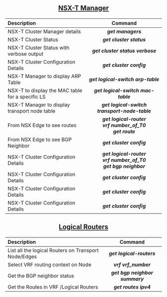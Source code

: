 ## <p align="center"><ins>NSX-T Manager</ins></p>

| Description | Command |
| :--- | :---: |
| NSX-T Cluster Manager details | ***get managers*** |
| NSX-T Cluster Status | ***get cluster status*** |
| NSX-T Cluster Status with verbose output  | ***get cluster status verbose*** |
| NSX-T Cluster Configuration Details | ***get cluster config*** |
| NSX-T Manager to display ARP Table | ***get logical-switch arp-table*** |
| NSX-T to display the MAC table for a specific LS | ***get logical-switch mac-table*** |
| NSX-T Manager to display transport node table | ***get logical-switch transport-node-table*** |
| From NSX Edge to see routes | ***get logical-router<br>vrf number_of_T0<br>get route*** |
| From NSX Edge to see BGP Neighbor | ***get cluster config*** |
| NSX-T Cluster Configuration Details | ***get logical-router<br>vrf number_of_T0<br>get bgp neighbor*** |
| NSX-T Cluster Configuration Details | ***get cluster config*** |
| NSX-T Cluster Configuration Details | ***get cluster config*** |
| NSX-T Cluster Configuration Details | ***get cluster config*** |


## <p align="center"><ins>Logical Routers</ins></p>

| Description | Command |
| :--- | :---: |
| List all the logical Routers on Transport Node/Edges | ***get logical-routers*** |
| Select VRF routing context on Node | ***vrf vrf_number*** |
| Get the BGP neighbor status  | ***get bgp neighbor summary*** |
| Get the Routes in VRF /Logical Routers | ***get routes ipv4*** |